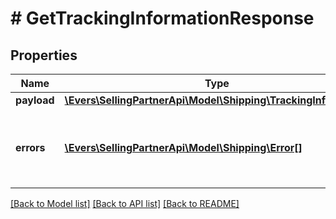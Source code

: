 # # GetTrackingInformationResponse

## Properties

Name | Type | Description | Notes
------------ | ------------- | ------------- | -------------
**payload** | [**\Evers\SellingPartnerApi\Model\Shipping\TrackingInformation**](TrackingInformation.md) |  | [optional]
**errors** | [**\Evers\SellingPartnerApi\Model\Shipping\Error[]**](Error.md) | A list of error responses returned when a request is unsuccessful. | [optional]

[[Back to Model list]](../../README.md#models) [[Back to API list]](../../README.md#endpoints) [[Back to README]](../../README.md)

